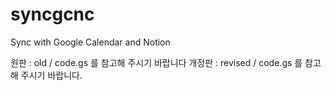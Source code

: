 # syncgcnc
Sync with Google Calendar and Notion

원판 : old / code.gs 를 참고해 주시기 바랍니다
개정판 : revised /  code.gs 를 참고해 주시기 바랍니다.
